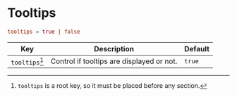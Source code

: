 # Tooltips

```toml
tooltips = true | false
```

| Key        | Description                               | Default |
| ---------- | ----------------------------------------- | ------- |
| `tooltips`[^1] | Control if tooltips are displayed or not. | `true`  |

[^1]: `tooltips` is a root key, so it must be placed before any section.